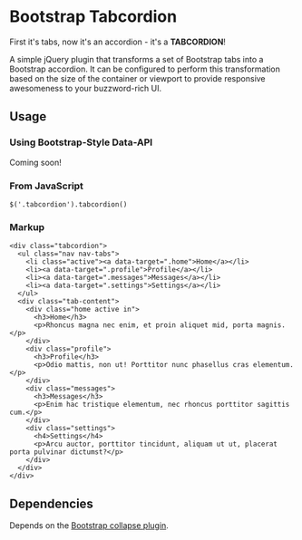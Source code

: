 # Bootstrap Tabcordion

First it's tabs, now it's an accordion - it's a **TABCORDION**!

A simple jQuery plugin that transforms a set of Bootstrap tabs into a Bootstrap accordion. It can be configured to perform this transformation based on the size of the container or viewport to provide responsive awesomeness to your buzzword-rich UI.

## Usage

### Using Bootstrap-Style Data-API

Coming soon!

### From JavaScript

    $('.tabcordion').tabcordion()

### Markup

	<div class="tabcordion">
	  <ul class="nav nav-tabs">
	    <li class="active"><a data-target=".home">Home</a></li>
	    <li><a data-target=".profile">Profile</a></li>
	    <li><a data-target=".messages">Messages</a></li>
	    <li><a data-target=".settings">Settings</a></li>
	  </ul>
	  <div class="tab-content">
	    <div class="home active in">
	      <h3>Home</h3>
	      <p>Rhoncus magna nec enim, et proin aliquet mid, porta magnis.</p>
	    </div>
	    <div class="profile">
	      <h3>Profile</h3>
	      <p>Odio mattis, non ut! Porttitor nunc phasellus cras elementum.</p>
	    </div>
	    <div class="messages">
	      <h3>Messages</h3>
	      <p>Enim hac tristique elementum, nec rhoncus porttitor sagittis cum.</p>
	    </div>
	    <div class="settings">
	      <h4>Settings</h4>
	      <p>Arcu auctor, porttitor tincidunt, aliquam ut ut, placerat porta pulvinar dictumst?</p>
	    </div>
	  </div>
	</div>

## Dependencies

Depends on the [Bootstrap collapse plugin](http://getbootstrap.com/javascript/#collapse).